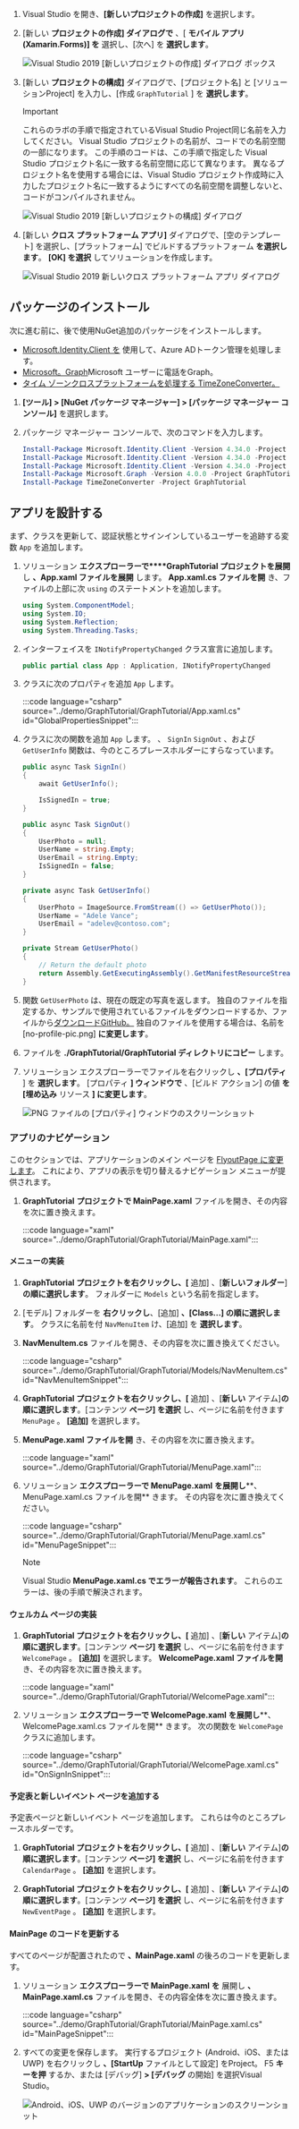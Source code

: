 <!-- markdownlint-disable MD002 MD041 -->

1. Visual Studio を開き、**[新しいプロジェクトの作成]** を選択します。

1. [新しい **プロジェクトの作成] ダイアログで** 、[ **モバイル アプリ (Xamarin.Forms)] を** 選択し、[次へ] を **選択します**。

    ![Visual Studio 2019 [新しいプロジェクトの作成] ダイアログ ボックス](images/new-project-dialog.png)

1. [新しい **プロジェクトの構成]** ダイアログで、[プロジェクト名] と [ソリューションProject] を入力し、[作成 `GraphTutorial` ] を **選択します**。  

    > [!IMPORTANT]
    > これらのラボの手順で指定されているVisual Studio Project同じ名前を入力してください。 Visual Studio プロジェクトの名前が、コードでの名前空間の一部になります。 この手順のコードは、この手順で指定した Visual Studio プロジェクト名に一致する名前空間に応じて異なります。 異なるプロジェクト名を使用する場合には、Visual Studio プロジェクト作成時に入力したプロジェクト名に一致するようにすべての名前空間を調整しないと、コードがコンパイルされません。

    ![Visual Studio 2019 [新しいプロジェクトの構成] ダイアログ](images/configure-new-project-dialog.png)

1. [新しい **クロス プラットフォーム アプリ]** ダイアログで、[空のテンプレート] を選択し、[プラットフォーム] でビルドするプラットフォーム **を選択します**。 **[OK] を選択** してソリューションを作成します。

    ![Visual Studio 2019 新しいクロス プラットフォーム アプリ ダイアログ](images/new-cross-platform-app-dialog.png)

## <a name="install-packages"></a>パッケージのインストール

次に進む前に、後で使用NuGet追加のパッケージをインストールします。

- [Microsoft.Identity.Client を](https://www.nuget.org/packages/Microsoft.Identity.Client/) 使用して、Azure ADトークン管理を処理します。
- [Microsoft。Graph](https://www.nuget.org/packages/Microsoft.Graph/)Microsoft ユーザーに電話をGraph。
- [タイム ゾーンクロスプラットフォームを処理する TimeZoneConverter。](https://www.nuget.org/packages/TimeZoneConverter/)

1. **[ツール] > [NuGet パッケージ マネージャー] > [パッケージ マネージャー コンソール]** を選択します。

1. パッケージ マネージャー コンソールで、次のコマンドを入力します。

    ```Powershell
    Install-Package Microsoft.Identity.Client -Version 4.34.0 -Project GraphTutorial
    Install-Package Microsoft.Identity.Client -Version 4.34.0 -Project GraphTutorial.Android
    Install-Package Microsoft.Identity.Client -Version 4.34.0 -Project GraphTutorial.iOS
    Install-Package Microsoft.Graph -Version 4.0.0 -Project GraphTutorial
    Install-Package TimeZoneConverter -Project GraphTutorial
    ```

## <a name="design-the-app"></a>アプリを設計する

まず、クラスを更新して、認証状態とサインインしているユーザーを追跡する変数 `App` を追加します。

1. ソリューション **エクスプローラーで****GraphTutorial プロジェクトを展開** し **、App.xaml ファイルを展開** します。 **App.xaml.cs ファイルを開** き、ファイルの上部に次 `using` のステートメントを追加します。

    ```csharp
    using System.ComponentModel;
    using System.IO;
    using System.Reflection;
    using System.Threading.Tasks;
    ```

1. インターフェイスを `INotifyPropertyChanged` クラス宣言に追加します。

    ```csharp
    public partial class App : Application, INotifyPropertyChanged
    ```

1. クラスに次のプロパティを追加 `App` します。

    :::code language="csharp" source="../demo/GraphTutorial/GraphTutorial/App.xaml.cs" id="GlobalPropertiesSnippet":::

1. クラスに次の関数を追加 `App` します。 、 `SignIn` `SignOut` 、および `GetUserInfo` 関数は、今のところプレースホルダーにすらなっています。

    ```csharp
    public async Task SignIn()
    {
        await GetUserInfo();

        IsSignedIn = true;
    }

    public async Task SignOut()
    {
        UserPhoto = null;
        UserName = string.Empty;
        UserEmail = string.Empty;
        IsSignedIn = false;
    }

    private async Task GetUserInfo()
    {
        UserPhoto = ImageSource.FromStream(() => GetUserPhoto());
        UserName = "Adele Vance";
        UserEmail = "adelev@contoso.com";
    }

    private Stream GetUserPhoto()
    {
        // Return the default photo
        return Assembly.GetExecutingAssembly().GetManifestResourceStream("GraphTutorial.no-profile-pic.png");
    }
    ```

1. 関数 `GetUserPhoto` は、現在の既定の写真を返します。 独自のファイルを指定するか、サンプルで使用されているファイルをダウンロードするか、ファイルから[ダウンロードGitHub。](https://github.com/microsoftgraph/msgraph-training-xamarin/blob/master/tutorial/images/no-profile-pic.png) 独自のファイルを使用する場合は、名前を [no-profile-pic.png] **に変更します**。

1. ファイルを **./GraphTutorial/GraphTutorial ディレクトリにコピー** します。

1. ソリューション エクスプローラーでファイルを右クリックし **、[プロパティ** ] を **選択します**。 [プロパティ **] ウィンドウで** 、[ビルド アクション] の値 **を [埋め込み** リソース **] に変更します**。

    ![PNG ファイルの [プロパティ] ウィンドウのスクリーンショット](./images/png-file-properties.png)

### <a name="app-navigation"></a>アプリのナビゲーション

このセクションでは、アプリケーションのメイン ページを [FlyoutPage に変更します](/xamarin/xamarin-forms/app-fundamentals/navigation/flyoutpage)。 これにより、アプリの表示を切り替えるナビゲーション メニューが提供されます。

1. **GraphTutorial** **プロジェクトで MainPage.xaml** ファイルを開き、その内容を次に置き換えます。

    :::code language="xaml" source="../demo/GraphTutorial/GraphTutorial/MainPage.xaml":::

#### <a name="implement-the-menu"></a>メニューの実装

1. **GraphTutorial プロジェクトを右クリックし、[** 追加] 、[**新しいフォルダー**]**の順に選択します**。 フォルダーに `Models` という名前を指定します。

1. [モデル] フォルダーを **右クリックし**、[追加] **、[Class...] の順に選択します**。 クラスに名前を付 `NavMenuItem` け、[追加] を **選択します**。

1. **NavMenuItem.cs** ファイルを開き、その内容を次に置き換えてください。

    :::code language="csharp" source="../demo/GraphTutorial/GraphTutorial/Models/NavMenuItem.cs" id="NavMenuItemSnippet":::

1. **GraphTutorial プロジェクトを右クリックし、[** 追加] 、[**新しい** アイテム]**の順に選択します**。[コンテンツ **ページ] を選択** し、ページに名前を付きます `MenuPage` 。 **[追加]** を選択します。

1. **MenuPage.xaml ファイルを開** き、その内容を次に置き換えます。

    :::code language="xaml" source="../demo/GraphTutorial/GraphTutorial/MenuPage.xaml":::

1. ソリューション **エクスプローラーで MenuPage.xaml** **を展開し****、MenuPage.xaml.cs ファイルを開** きます。 その内容を次に置き換えてください。

    :::code language="csharp" source="../demo/GraphTutorial/GraphTutorial/MenuPage.xaml.cs" id="MenuPageSnippet":::

    > [!NOTE]
    > Visual Studio **MenuPage.xaml.cs でエラーが報告されます**。 これらのエラーは、後の手順で解決されます。

#### <a name="implement-the-welcome-page"></a>ウェルカム ページの実装

1. **GraphTutorial プロジェクトを右クリックし、[** 追加] 、[**新しい** アイテム]**の順に選択します**。[コンテンツ **ページ] を選択** し、ページに名前を付きます `WelcomePage` 。 **[追加]** を選択します。 **WelcomePage.xaml ファイルを開** き、その内容を次に置き換えます。

    :::code language="xaml" source="../demo/GraphTutorial/GraphTutorial/WelcomePage.xaml":::

1. ソリューション **エクスプローラーで WelcomePage.xaml** **を展開し****、WelcomePage.xaml.cs ファイルを開** きます。 次の関数を `WelcomePage` クラスに追加します。

    :::code language="csharp" source="../demo/GraphTutorial/GraphTutorial/WelcomePage.xaml.cs" id="OnSignInSnippet":::

#### <a name="add-calendar-and-new-event-pages"></a>予定表と新しいイベント ページを追加する

予定表ページと新しいイベント ページを追加します。 これらは今のところプレースホルダーです。

1. **GraphTutorial プロジェクトを右クリックし、[** 追加] 、[**新しい** アイテム]**の順に選択します**。[コンテンツ **ページ] を選択** し、ページに名前を付きます `CalendarPage` 。 **[追加]** を選択します。

1. **GraphTutorial プロジェクトを右クリックし、[** 追加] 、[**新しい** アイテム]**の順に選択します**。[コンテンツ **ページ] を選択** し、ページに名前を付きます `NewEventPage` 。 **[追加]** を選択します。

#### <a name="update-mainpage-code-behind"></a>MainPage のコードを更新する

すべてのページが配置されたので **、MainPage.xaml** の後ろのコードを更新します。

1. ソリューション **エクスプローラーで MainPage.xaml** **を** 展開し **、MainPage.xaml.cs** ファイルを開き、その内容全体を次に置き換えます。

    :::code language="csharp" source="../demo/GraphTutorial/GraphTutorial/MainPage.xaml.cs" id="MainPageSnippet":::

1. すべての変更を保存します。 実行するプロジェクト (Android、iOS、または UWP) を右クリックし **、[StartUp** ファイルとして設定] をProject。 F5 **キーを押** するか、または [デバッグ] **> [デバッグ** の開始] を選択Visual Studio。

    ![Android、iOS、UWP のバージョンのアプリケーションのスクリーンショット](./images/welcome-page.png)
